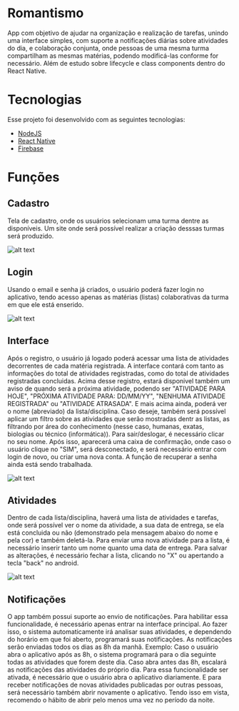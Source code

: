 # Romantismo
App com objetivo de ajudar na organização e realização de tarefas, unindo uma interface simples, com suporte a notificações diárias sobre atividades do dia, e colaboração conjunta, onde pessoas de uma mesma turma compartilham as mesmas matérias, podendo modificá-las conforme for necessário. Além de estudo sobre lifecycle e class components dentro do React Native.

# Tecnologias
Esse projeto foi desenvolvido com as seguintes tecnologias:

- [NodeJS](https://nodejs.org/en/)
- [React Native](https://reactnative.dev/)
- [Firebase](https://firebase.google.com/?hl=pt)


# Funções
## Cadastro
Tela de cadastro, onde os usuários selecionam uma turma dentre as disponíveis. Um site onde será possível realizar a criação desssas turmas será produzido.

![alt text](https://media1.giphy.com/media/J1EzZDEbd5JmwD5rRR/giphy.gif)

## Login
Usando o email e senha já criados, o usuário poderá fazer login no aplicativo, tendo acesso apenas as matérias (listas) colaborativas da turma em que ele está enserido.

![alt text](https://media3.giphy.com/media/WR3v85llS2QVbzMncA/giphy.gif)

## Interface
Após o registro, o usuário já logado poderá acessar uma lista de atividades decorrentes de cada matéria registrada. A interface contará com tanto as informações do total de atividades registradas, como do total de atividades registradas concluidas. Acima desse registro, estará disponivel também um aviso de quando será a próxima atividade, podendo ser "ATIVIDADE PARA HOJE", "PRÓXIMA ATIVIDADE PARA: DD/MM/YY", "NENHUMA ATIVIDADE REGISTRADA" ou "ATIVIDADE ATRASADA". E mais acima ainda, poderá ver o nome (abreviado) da lista/disciplina. Caso deseje, também será possível aplicar um filtro sobre as atividades que serão mostradas dentr as listas, as filtrando por área do conhecimento (nesse caso, humanas, exatas, biologias ou técnico (informática)). Para sair/deslogar, é necessário clicar no seu nome. Após isso, aparecerá uma caixa de confirmação, onde caso o usuário clique no "SIM", será desconectado, e será necessário entrar com login de novo, ou criar uma nova conta. A função de recuperar a senha ainda está sendo trabalhada.

![alt text](https://media1.giphy.com/media/IhOWhdIqCoxST3Enuw/giphy.gif)

## Atividades
Dentro de cada lista/disciplina, haverá uma lista de atividades e tarefas, onde será possível ver o nome da atividade, a sua data de entrega, se ela está concluida ou não (demonstrado pela mensagem abaixo do nome e pela cor) e também deletá-la. Para enviar uma nova atividade para a lista, é necessário inserir tanto um nome quanto uma data de entrega. Para salvar as alterações, é necessário fechar a lista, clicando no "X" ou apertando a tecla "back" no android.

![alt text](https://media3.giphy.com/media/JpM8TJaPPTVeQS4ECW/giphy.gif)

## Notificações
O app também possui suporte ao envio de notificações. Para habilitar essa funcionalidade, é necessário apenas entrar na interface principal. Ao fazer isso, o sistema automaticamente irá analisar suas atividades, e dependendo do horário em que foi aberto, programará suas notificações. As notificações serão enviadas todos os dias as 8h da manhã. Exemplo: Caso o usuário abra o aplicativo após as 8h, o sistema programará para o dia seguinte todas as atividades que forem deste dia. Caso abra antes das 8h, escalará as notificações das atividades do próprio dia. Para essa funcionalidade ser ativada, é necessário que o usuário abra o aplicativo diariamente. E para receber notificações de novas atividades publicadas por outras pessoas, será necessário também abrir novamente o aplicativo. Tendo isso em vista, recomendo o hábito de abrir pelo menos uma vez no período da noite.
